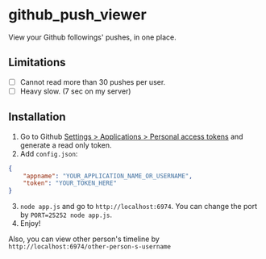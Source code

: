 # github_push_viewer
View your Github followings' pushes, in one place.

## Limitations
- [ ] Cannot read more than 30 pushes per user.
- [ ] Heavy slow. (7 sec on my server)

## Installation
1. Go to Github [Settings > Applications > Personal access tokens](https://github.com/settings/applications) and generate a read only token.
2. Add `config.json`:
```json
{
	"appname": "YOUR_APPLICATION_NAME_OR_USERNAME",
	"token": "YOUR_TOKEN_HERE"
}
```
3. `node app.js` and go to `http://localhost:6974`.
  You can change the port by `PORT=25252 node app.js`.
4. Enjoy!

Also, you can view other person's timeline by `http://localhost:6974/other-person-s-username`
